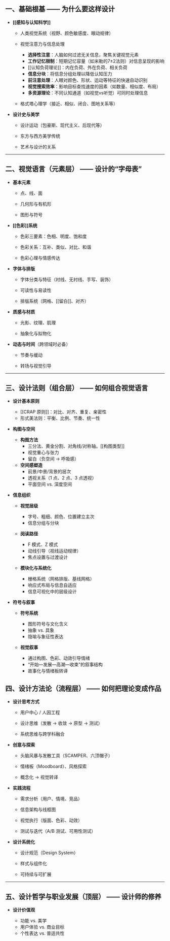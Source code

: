 
## **一、基础根基** —— 为什么要这样设计

- **[[感知与认知科学]]**
    - 人类视觉系统（视野、颜色敏感度、眼动规律）
        
    - 视觉注意力与信息处理
        - **选择性注意**：人脑如何过滤无关信息，聚焦关键视觉元素
		- **工作记忆限制**：短期记忆容量（如米勒的7±2法则）对信息呈现的影响
		- [[认知负荷理论]]：内在负荷、外在负荷、相关负荷
		- **信息分块**：将信息分组处理以降低认知压力
		- **前注意处理**：人眼对颜色、形状、运动等特征的快速自动识别
		- **视觉搜索效率**：影响目标查找速度的因素（如数量、相似度、布局）
		- **多资源理论**：不同认知通道（如视觉vs听觉）可同时处理信息
            
    - 格式塔心理学（接近、相似、闭合、图地关系等）
        
- **设计史与美学**
    
    - 设计运动（包豪斯、现代主义、后现代等）
        
    - 东方与西方美学传统
        
    - 艺术与设计的关系

---

## **二、视觉语言（元素层）** —— 设计的“字母表”

- **基本元素**
    
    - 点、线、面
        
    - 几何形与有机形
        
    - 图形与符号
        
- **[[色彩]]系统**
    
    - 色彩三要素：色相、明度、饱和度
        
    - 色彩关系：互补、类似、对比、和谐
        
    - 色彩心理与情感传达
        
- **字体与排版**
    
    - 字体分类与特征（衬线、无衬线、手写、装饰）
        
    - 可读性与易读性
        
    - 排版系统（网格、[[留白]]、对齐）
        
- **质感与材质**
    
    - 光影、纹理、肌理
        
    - 抽象化与拟物化
        
- **动态与时间**（跨领域时必备）
    
    - 节奏与缓动
        
    - 转场与视觉引导

---

## **三、设计法则（组合层）** —— 如何组合视觉语言

- **设计基本原则**
    
    - [[CRAP 原则]]：对比、对齐、重复、亲密性
    - 形式美法则：平衡、比例、节奏、统一性
        
- **构图与空间**
    
	- **构图方法**
	    - 三分法、黄金分割、对角线/对称轴。[[构图类型]]
	    - 视觉重心与张力
	    - 留白（负空间 → 呼吸感）
	- **空间感塑造**
	    - 前景/中景/背景的层次
	    - 透视关系（1 点、2 点、3 点透视）
	    - 平面空间 vs. 深度空间
        
- **信息组织**
	- **视觉层级**
	    - 字号、粗细、颜色、位置建立主次
	    - 信息分组与分块
	        
	- **阅读路径**
	    - F 模式、Z 模式
	    - 动线引导（视线运动规律）
	    - 焦点设置与过渡设计
	        
	- **模块化与系统化**
	    - 栅格系统（网格排版、基线网格）
	    - 响应式布局与信息自适应
	    - 信息可视化中的层级设计
        
- **符号与叙事**
	- **符号系统**
	    
	    - 图形符号与文化含义
	    - 抽象 vs. 具象
	    - 隐喻与象征性表达
	        
	- **视觉叙事**
	    - 通过构图、色彩、动效引导情绪
	    - “开始—发展—高潮—收束”的叙事结构
	    - 故事化与情绪板转译

## **四、设计方法论（流程层）** —— 如何把理论变成作品

- **设计思考方式**
    
    - 用户中心 / 人因工程
        
    - 设计思维（发散 → 收敛 → 原型 → 测试）
        
    - 系统思维与跨学科融合
        
- **创意与探索**
    
    - 头脑风暴与发散工具（SCAMPER、六顶帽子）
        
    - 情绪板（Moodboard）、风格探索
        
    - 概念化 → 视觉转译
        
- **实践流程**
    
    - 需求分析（用户、情境、竞品）
        
    - 信息架构与线框图
        
    - 视觉执行（版面、色彩、动效）
        
    - 测试与迭代（A/B 测试、可用性测试）
        
- **设计系统化**
    
    - 设计规范（Design System）
        
    - 样式与组件化
        
    - 可持续与可扩展

---

## **五、设计哲学与职业发展（顶层）** —— 设计师的修养

- **设计价值观**
    
    - 功能 vs. 美学
    - 用户体验 vs. 商业目标
    - 个性表达 vs. 普适共性

